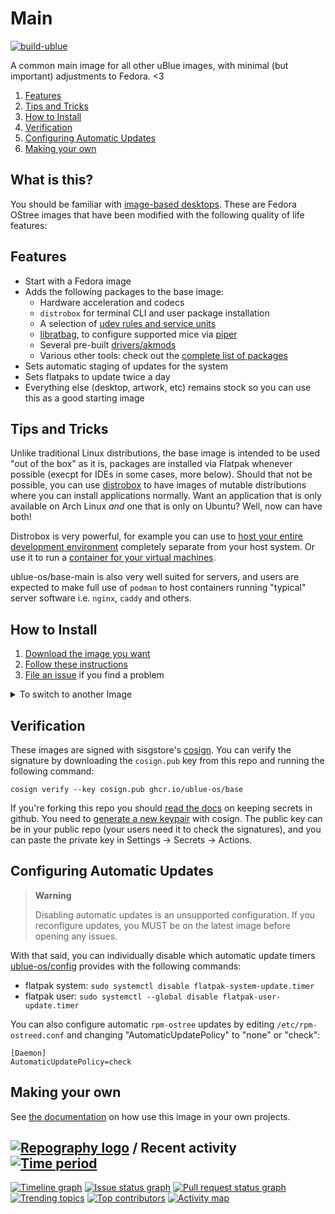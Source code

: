 # Main

[![build-ublue](https://github.com/ublue-os/main/actions/workflows/build.yml/badge.svg)](https://github.com/ublue-os/main/actions/workflows/build.yml)

A common main image for all other uBlue images, with minimal (but important) adjustments to Fedora. <3  

1. [Features](#Features)
1. [Tips and Tricks](#Tips-and-Tricks)
1. [How to Install](#How-to-Install)
1. [Verification](#Verification)
1. [Configuring Automatic Updates](#Configuring-Automatic-Updates)
1. [Making your own](#Making-your-own)

## What is this?

You should be familiar with [image-based desktops](https://silverblue.fedoraproject.org/about). These are Fedora OStree images that have been modified with the following quality of life features:

## Features

- Start with a Fedora image
- Adds the following packages to the base image:
  - Hardware acceleration and codecs
  - `distrobox` for terminal CLI and user package installation
  - A selection of [udev rules and service units](https://github.com/ublue-os/config)
  - [libratbag](https://github.com/libratbag/libratbag), to configure supported mice via [piper](https://github.com/libratbag/piper)
  - Several pre-built [drivers/akmods](https://github.com/ublue-os/akmods)
  - Various other tools: check out the [complete list of packages](https://github.com/ublue-os/main/blob/main/packages.json)
- Sets automatic staging of updates for the system
- Sets flatpaks to update twice a day
- Everything else (desktop, artwork, etc) remains stock so you can use this as a good starting image

## Tips and Tricks

Unlike traditional Linux distributions, the base image is intended to be used "out of the box" as it is, packages are installed via Flatpak whenever possible (execpt for IDEs in some cases, more below).
Should that not be possible, you can use [distrobox](https://github.com/89luca89/distrobox) to have images of mutable distributions where you can install applications normally.
Want an application that is only available on Arch Linux *and* one that is only on Ubuntu? Well, now can have both!

Distrobox is very powerful, for example you can use to [host your entire development environment](https://github.com/89luca89/distrobox/blob/main/docs/posts/integrate_vscode_distrobox.md) completely separate from your host system. Or use it to run a [container for your virtual machines](https://github.com/89luca89/distrobox/blob/main/docs/posts/run_libvirt_in_distrobox.md).

ublue-os/base-main is also very well suited for servers, and users are expected to make full use of `podman` to host containers running "typical" server software i.e. `nginx`, `caddy` and others. 

## How to Install

1. [Download the image you want](https://github.com/ublue-os/main/releases)
1. [Follow these instructions](https://ublue.it/installation)
1. [File an issue](https://github.com/ublue-os/main/issues) if you find a problem

<details>
<summary>To switch to another Image</summary>

To rebase an existing Silverblue/Kinoite machine to the latest release (38):

1. Download and install [Fedora Silverblue](https://silverblue.fedoraproject.org/download)
1. After you reboot you should [pin the working deployment](https://docs.fedoraproject.org/en-US/fedora-silverblue/faq/#_about_using_silverblue) so you can safely rollback
1. If you are coming from an existing system it is recommended to not have any layered packages before proceeding. See the [Fedora documentation](https://docs.fedoraproject.org/en-US/fedora-silverblue/) for more information.
1. Open a terminal and use one of the following commands to rebase the OS:

**Silverblue (GNOME):**

    sudo rpm-ostree rebase ostree-unverified-registry:ghcr.io/ublue-os/silverblue-main:38

**Kinoite (KDE)**

    sudo rpm-ostree rebase ostree-unverified-registry:ghcr.io/ublue-os/kinoite-main:38
    
**LXQt**

    sudo rpm-ostree rebase ostree-unverified-registry:ghcr.io/ublue-os/lxqt-main:38
    
**MATE**

    sudo rpm-ostree rebase ostree-unverified-registry:ghcr.io/ublue-os/mate-main:38
    
**Sericea (Sway)** 
Recommended only for advanced users

    sudo rpm-ostree rebase ostree-unverified-registry:ghcr.io/ublue-os/sericea-main:38

**Vauxite (XFCE)**
    
    sudo rpm-ostree rebase ostree-unverified-registry:ghcr.io/ublue-os/vauxite-main:38

**Base**

Which does not come with any desktops or window managers:

    sudo rpm-ostree rebase ostree-unverified-registry:ghcr.io/ublue-os/base-main:38
    
</details>

## Verification

These images are signed with sisgstore's [cosign](https://docs.sigstore.dev/cosign/overview/). You can verify the signature by downloading the `cosign.pub` key from this repo and running the following command:

    cosign verify --key cosign.pub ghcr.io/ublue-os/base

If you're forking this repo you should [read the docs](https://docs.github.com/en/actions/security-guides/encrypted-secrets) on keeping secrets in github. You need to [generate a new keypair](https://docs.sigstore.dev/cosign/overview/) with cosign. The public key can be in your public repo (your users need it to check the signatures), and you can paste the private key in Settings -> Secrets -> Actions.

## Configuring Automatic Updates

> **Warning**
> 
> Disabling automatic updates is an unsupported configuration. If you reconfigure updates, you MUST be on the latest image before opening any issues.

With that said, you can individually disable which automatic update timers [ublue-os/config](https://github.com/ublue-os/config) provides with the following commands:

* flatpak system: `sudo systemctl disable flatpak-system-update.timer`
* flatpak user: `sudo systemctl --global disable flatpak-user-update.timer`

You can also configure automatic `rpm-ostree` updates by editing `/etc/rpm-ostreed.conf` and changing "AutomaticUpdatePolicy" to "none" or "check":

```
[Daemon]
AutomaticUpdatePolicy=check
```

## Making your own

See [the documentation](https://ublue.it/making-your-own/) on how use this image in your own projects.

## [![Repography logo](https://images.repography.com/logo.svg)](https://repography.com) / Recent activity [![Time period](https://images.repography.com/35181738/ublue-os/main/recent-activity/xrA_PaNuNMQaiMXAgCjt1WHFLAbONeWxJABDiQSIMJI/sadhuTBbL8fbqM2jXKHWg-T1EsqHwZ2NlnlT6FB-e7Q_badge.svg)](https://repography.com)
[![Timeline graph](https://images.repography.com/35181738/ublue-os/main/recent-activity/xrA_PaNuNMQaiMXAgCjt1WHFLAbONeWxJABDiQSIMJI/sadhuTBbL8fbqM2jXKHWg-T1EsqHwZ2NlnlT6FB-e7Q_timeline.svg)](https://github.com/ublue-os/main/commits)
[![Issue status graph](https://images.repography.com/35181738/ublue-os/main/recent-activity/xrA_PaNuNMQaiMXAgCjt1WHFLAbONeWxJABDiQSIMJI/sadhuTBbL8fbqM2jXKHWg-T1EsqHwZ2NlnlT6FB-e7Q_issues.svg)](https://github.com/ublue-os/main/issues)
[![Pull request status graph](https://images.repography.com/35181738/ublue-os/main/recent-activity/xrA_PaNuNMQaiMXAgCjt1WHFLAbONeWxJABDiQSIMJI/sadhuTBbL8fbqM2jXKHWg-T1EsqHwZ2NlnlT6FB-e7Q_prs.svg)](https://github.com/ublue-os/main/pulls)
[![Trending topics](https://images.repography.com/35181738/ublue-os/main/recent-activity/xrA_PaNuNMQaiMXAgCjt1WHFLAbONeWxJABDiQSIMJI/sadhuTBbL8fbqM2jXKHWg-T1EsqHwZ2NlnlT6FB-e7Q_words.svg)](https://github.com/ublue-os/main/commits)
[![Top contributors](https://images.repography.com/35181738/ublue-os/main/recent-activity/xrA_PaNuNMQaiMXAgCjt1WHFLAbONeWxJABDiQSIMJI/sadhuTBbL8fbqM2jXKHWg-T1EsqHwZ2NlnlT6FB-e7Q_users.svg)](https://github.com/ublue-os/main/graphs/contributors)
[![Activity map](https://images.repography.com/35181738/ublue-os/main/recent-activity/xrA_PaNuNMQaiMXAgCjt1WHFLAbONeWxJABDiQSIMJI/sadhuTBbL8fbqM2jXKHWg-T1EsqHwZ2NlnlT6FB-e7Q_map.svg)](https://github.com/ublue-os/main/commits)
